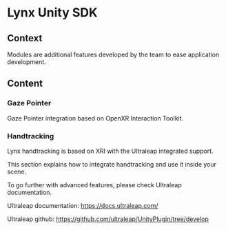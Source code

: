 # Lynx Unity SDK

## Context

Modules are additional features developed by the team to ease application development.

## Content

### Gaze Pointer

Gaze Pointer integration based on OpenXR Interaction Toolkit.

### Handtracking

Lynx handtracking is based on XRI with the Ultraleap integrated support.

This section explains how to integrate handtracking and use it inside your scene.

To go further with advanced features, please check Ultraleap documentation.

Ultraleap documentation: https://docs.ultraleap.com/

Ultraleap github: https://github.com/ultraleap/UnityPlugin/tree/develop
